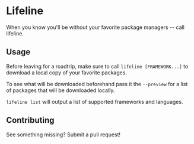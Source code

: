 # Lifeline

When you know you'll be without your favorite package managers -- call lifeline.

## Usage
Before leaving for a roadtrip, make sure to call `lifeline [FRAMEWORK...]` to download a local copy of your favorite packages.

To see what will be downloaded beforehand pass it the `--preview` for a list of packages that will be downloaded locally.

`lifeline list` will output a list of supported frameworks and languages.

## Contributing
See something missing? Submit a pull request!
